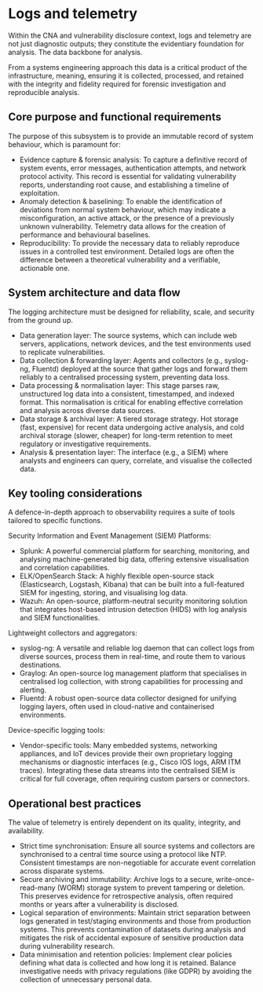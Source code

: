 # Logs and telemetry

Within the CNA and vulnerability disclosure context, logs and telemetry are not just diagnostic outputs; they 
constitute the evidentiary foundation for analysis. The data backbone for analysis. 

From a systems engineering approach this data is a critical product of the infrastructure, meaning, ensuring it is 
collected, processed, and retained with the integrity and fidelity required for forensic investigation and 
reproducible analysis.

## Core purpose and functional requirements

The purpose of this subsystem is to provide an immutable record of system behaviour, which is paramount for:

*   Evidence capture & forensic analysis: To capture a definitive record of system events, error messages, authentication attempts, and network protocol activity. This record is essential for validating vulnerability reports, understanding root cause, and establishing a timeline of exploitation.
*   Anomaly detection & baselining: To enable the identification of deviations from normal system behaviour, which may indicate a misconfiguration, an active attack, or the presence of a previously unknown vulnerability. Telemetry data allows for the creation of performance and behavioural baselines.
*   Reproducibility: To provide the necessary data to reliably reproduce issues in a controlled test environment. Detailed logs are often the difference between a theoretical vulnerability and a verifiable, actionable one.

## System architecture and data flow

The logging architecture must be designed for reliability, scale, and security from the ground up.

*   Data generation layer: The source systems, which can include web servers, applications, network devices, and the test environments used to replicate vulnerabilities.
*   Data collection & forwarding layer: Agents and collectors (e.g., syslog-ng, Fluentd) deployed at the source that gather logs and forward them reliably to a centralised processing system, preventing data loss.
*   Data processing & normalisation layer: This stage parses raw, unstructured log data into a consistent, timestamped, and indexed format. This normalisation is critical for enabling effective correlation and analysis across diverse data sources.
*   Data storage & archival layer: A tiered storage strategy. Hot storage (fast, expensive) for recent data undergoing active analysis, and cold archival storage (slower, cheaper) for long-term retention to meet regulatory or investigative requirements.
*   Analysis & presentation layer: The interface (e.g., a SIEM) where analysts and engineers can query, correlate, and visualise the collected data.

## Key tooling considerations

A defence-in-depth approach to observability requires a suite of tools tailored to specific functions.

Security Information and Event Management (SIEM) Platforms:

*   Splunk: A powerful commercial platform for searching, monitoring, and analysing machine-generated big data, offering extensive visualisation and correlation capabilities.
*   ELK/OpenSearch Stack: A highly flexible open-source stack (Elasticsearch, Logstash, Kibana) that can be built into a full-featured SIEM for ingesting, storing, and visualising log data.
*   Wazuh: An open-source, platform-neutral security monitoring solution that integrates host-based intrusion detection (HIDS) with log analysis and SIEM functionalities.

Lightweight collectors and aggregators:

*   syslog-ng: A versatile and reliable log daemon that can collect logs from diverse sources, process them in real-time, and route them to various destinations.
*   Graylog: An open-source log management platform that specialises in centralised log collection, with strong capabilities for processing and alerting.
*   Fluentd: A robust open-source data collector designed for unifying logging layers, often used in cloud-native and containerised environments.

Device-specific logging tools:

*   Vendor-specific tools: Many embedded systems, networking appliances, and IoT devices provide their own proprietary logging mechanisms or diagnostic interfaces (e.g., Cisco IOS logs, ARM ITM traces). Integrating these data streams into the centralised SIEM is critical for full coverage, often requiring custom parsers or connectors.

## Operational best practices

The value of telemetry is entirely dependent on its quality, integrity, and availability.

*   Strict time synchronisation: Ensure all source systems and collectors are synchronised to a central time source using a protocol like NTP. Consistent timestamps are non-negotiable for accurate event correlation across disparate systems.
*   Secure archiving and immutability: Archive logs to a secure, write-once-read-many (WORM) storage system to prevent tampering or deletion. This preserves evidence for retrospective analysis, often required months or years after a vulnerability is disclosed.
*   Logical separation of environments: Maintain strict separation between logs generated in test/staging environments and those from production systems. This prevents contamination of datasets during analysis and mitigates the risk of accidental exposure of sensitive production data during vulnerability research.
*   Data minimisation and retention policies: Implement clear policies defining what data is collected and how long it is retained. Balance investigative needs with privacy regulations (like GDPR) by avoiding the collection of unnecessary personal data.
